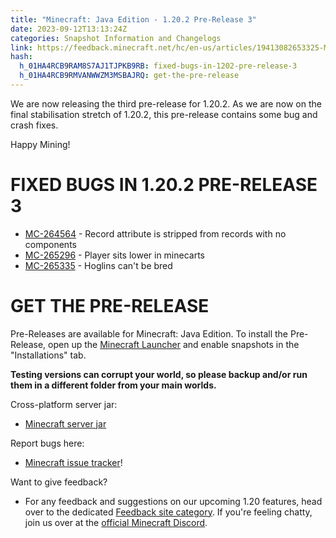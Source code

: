 ```yaml
---
title: "Minecraft: Java Edition - 1.20.2 Pre-Release 3"
date: 2023-09-12T13:13:24Z
categories: Snapshot Information and Changelogs
link: https://feedback.minecraft.net/hc/en-us/articles/19413082653325-Minecraft-Java-Edition-1-20-2-Pre-Release-3
hash:
  h_01HA4RCB9RAM8S7AJ1TJPKB9RB: fixed-bugs-in-1202-pre-release-3
  h_01HA4RCB9RMVANWWZM3MSBAJRQ: get-the-pre-release
---
```


We are now releasing the third pre-release for 1.20.2. As we are now on the final stabilisation stretch of 1.20.2, this pre-release contains some bug and crash fixes.

Happy Mining!

# FIXED BUGS IN 1.20.2 PRE-RELEASE 3

- [MC-264564](https://bugs.mojang.com/browse/MC-264564) - Record attribute is stripped from records with no components
- [MC-265296](https://bugs.mojang.com/browse/MC-265296) - Player sits lower in minecarts
- [MC-265335](https://bugs.mojang.com/browse/MC-265335) - Hoglins can't be bred

# GET THE PRE-RELEASE

Pre-Releases are available for Minecraft: Java Edition. To install the Pre-Release, open up the [Minecraft Launcher](https://www.minecraft.net/download.html) and enable snapshots in the "Installations" tab.

**Testing versions can corrupt your world, so please backup and/or run them in a different folder from your main worlds.**

Cross-platform server jar:

- [Minecraft server jar](https://piston-data.mojang.com/v1/objects/3d2eecdda5f6c7260d73aa5c2e5ce1a42e0f24e4/server.jar)

Report bugs here:

- [Minecraft issue tracker](https://bugs.mojang.com/projects/MC/summary)!

Want to give feedback?

- For any feedback and suggestions on our upcoming 1.20 features, head over to the dedicated [Feedback site category](https://aka.ms/MC120Feedback). If you're feeling chatty, join us over at the [official Minecraft Discord](https://discordapp.com/invite/minecraft).
